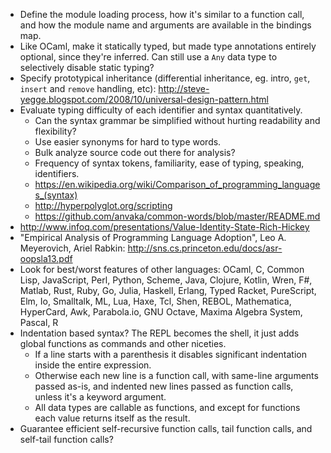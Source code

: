- Define the module loading process, how it's similar to a function call, and how the module name and arguments are available in the bindings map.
- Like OCaml, make it statically typed, but made type annotations entirely optional, since they're inferred. Can still use a `Any` data type to selectively disable static typing?
- Specify prototypical inheritance (differential inheritance, eg. intro, `get`, `insert` and `remove` handling, etc): http://steve-yegge.blogspot.com/2008/10/universal-design-pattern.html
- Evaluate typing difficulty of each identifier and syntax quantitatively.
  - Can the syntax grammar be simplified without hurting readability and flexibility?
  - Use easier synonyms for hard to type words.
  - Bulk analyze source code out there for analysis?
  - Frequency of syntax tokens, familiarity, ease of typing, speaking, identifiers.
  - https://en.wikipedia.org/wiki/Comparison_of_programming_languages_(syntax)
  - http://hyperpolyglot.org/scripting
  - https://github.com/anvaka/common-words/blob/master/README.md
- http://www.infoq.com/presentations/Value-Identity-State-Rich-Hickey
- "Empirical Analysis of Programming Language Adoption", Leo A. Meyerovich, Ariel Rabkin: http://sns.cs.princeton.edu/docs/asr-oopsla13.pdf
- Look for best/worst features of other languages: OCaml, C, Common Lisp, JavaScript, Perl, Python, Scheme, Java, Clojure, Kotlin, Wren, F#, Matlab, Rust, Ruby, Go, Julia, Haskell, Erlang, Typed Racket, PureScript, Elm, Io, Smalltalk, ML, Lua, Haxe, Tcl, Shen, REBOL, Mathematica, HyperCard, Awk, Parabola.io, GNU Octave, Maxima Algebra System, Pascal, R
- Indentation based syntax? The REPL becomes the shell, it just adds global functions as commands and other niceties.
  - If a line starts with a parenthesis it disables significant indentation inside the entire expression.
  - Otherwise each new line is a function call, with same-line arguments passed as-is, and indented new lines passed as function calls, unless it's a keyword argument.
  - All data types are callable as functions, and except for functions each value returns itself as the result.
- Guarantee efficient self-recursive function calls, tail function calls, and self-tail function calls?
